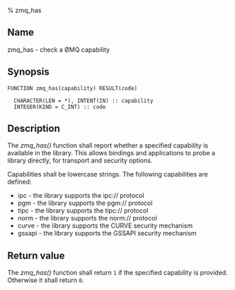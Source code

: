 % zmq_has


Name
----

zmq_has - check a ØMQ capability


Synopsis
--------

~~~{.synopsis}
FUNCTION zmq_has(capability) RESULT(code)

  CHARACTER(LEN = *), INTENT(IN) :: capability
  INTEGER(KIND = C_INT) :: code
~~~


Description
-----------

The *zmq_has()* function shall report whether a specified capability is
available in the library. This allows bindings and applications to probe
a library directly, for transport and security options.

Capabilities shall be lowercase strings. The following capabilities are
defined:

* ipc - the library supports the ipc:// protocol
* pgm - the library supports the pgm:// protocol
* tipc - the library supports the tipc:// protocol
* norm - the library supports the norm:// protocol
* curve - the library supports the CURVE security mechanism
* gssapi - the library supports the GSSAPI security mechanism


Return value
------------

The *zmq_has()* function shall return `1` if the specified capability is
provided. Otherwise it shall return `0`.
